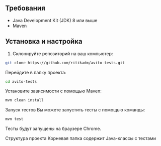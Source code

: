 ## Требования

- Java Development Kit (JDK) 8 или выше
- Maven

## Установка и настройка

1. Склонируйте репозиторий на ваш компьютер:

```bash
git clone https://github.com/ritikadm/avito-tests.git
```

Перейдите в папку проекта:
```bash
cd avito-tests
```
Установите зависимости с помощью Maven:
```bash
mvn clean install
```
Запуск тестов
Вы можете запустить тесты с помощью команды:

```bash
mvn test
```
Тесты будут запущены на браузере Chrome.

Структура проекта
Корневая папка содержит Java-классы с тестами
